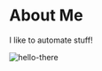 # About Me

I like to automate stuff!

![hello-there](https://user-images.githubusercontent.com/24254286/112394311-42b7cb80-8cdb-11eb-92f2-7a34e7d21318.gif)
